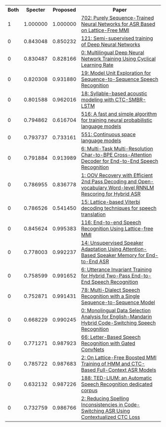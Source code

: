 <html><table><tr>
<th>Both</th>
<th>Specter</th>
<th>Proposed</th>
<th>Paper</th>
</tr>
<tr>
<td>1</td>
<td>1.000000</td>
<td>1.000000</td>
<td><a href="https://www.semanticscholar.org/paper/6ce6a9a30cd69bd2842a4b581cf48c6815bdfdd8">702: Purely Sequence-Trained Neural Networks for ASR Based on Lattice-Free MMI</a></td>
</tr>
<tr>
<td>0</td>
<td>0.843048</td>
<td>0.850232</td>
<td><a href="https://www.semanticscholar.org/paper/17142d06d5cd934ebd6cc22202e0b585c06a9f8f">121: Semi-supervised training of Deep Neural Networks</a></td>
</tr>
<tr>
<td>0</td>
<td>0.830487</td>
<td>0.828166</td>
<td><a href="https://www.semanticscholar.org/paper/571c9435108129ac02ddcec6b75f49a1bb77fdce">0: Multilingual Deep Neural Network Training Using Cyclical Learning Rate</a></td>
</tr>
<tr>
<td>0</td>
<td>0.820308</td>
<td>0.931880</td>
<td><a href="https://www.semanticscholar.org/paper/66da8cf0069519e7f3e13621bd439b25d3393593">19: Model Unit Exploration for Sequence-to-Sequence Speech Recognition</a></td>
</tr>
<tr>
<td>0</td>
<td>0.801588</td>
<td>0.962016</td>
<td><a href="https://www.semanticscholar.org/paper/e6901a5e6ce3e41b536878abd8eecefaf437ea65">18: Syllable-based acoustic modeling with CTC-SMBR-LSTM</a></td>
</tr>
<tr>
<td>0</td>
<td>0.794862</td>
<td>0.616704</td>
<td><a href="https://www.semanticscholar.org/paper/5b0d644f5c4b9880cbaf79932c0a4fa98996f068">516: A fast and simple algorithm for training neural probabilistic language models</a></td>
</tr>
<tr>
<td>0</td>
<td>0.793737</td>
<td>0.733161</td>
<td><a href="https://www.semanticscholar.org/paper/0fcc184b3b90405ec3ceafd6a4007c749df7c363">551: Continuous space language models</a></td>
</tr>
<tr>
<td>0</td>
<td>0.791884</td>
<td>0.913989</td>
<td><a href="https://www.semanticscholar.org/paper/e288f196d5deaa3d81794911944bd0af89a39158">6: Multi-Task Multi-Resolution Char-to-BPE Cross-Attention Decoder for End-to-End Speech Recognition</a></td>
</tr>
<tr>
<td>0</td>
<td>0.786955</td>
<td>0.836778</td>
<td><a href="https://www.semanticscholar.org/paper/ce6e1ae07bc798474c1a6ca4b58cb90e0aa1c587">1: OOV Recovery with Efficient 2nd Pass Decoding and Open-vocabulary Word-level RNNLM Rescoring for Hybrid ASR</a></td>
</tr>
<tr>
<td>0</td>
<td>0.786526</td>
<td>0.541450</td>
<td><a href="https://www.semanticscholar.org/paper/8b0df85e0a11fbeb213c6d82fb2b0a572371fe5d">15: Lattice-based Viterbi decoding techniques for speech translation</a></td>
</tr>
<tr>
<td>0</td>
<td>0.845624</td>
<td>0.995383</td>
<td><a href="https://www.semanticscholar.org/paper/dcaeb29ad3307e2bdab2218416c81cb0c4e548b2">116: End-to-end Speech Recognition Using Lattice-free MMI</a></td>
</tr>
<tr>
<td>0</td>
<td>0.778003</td>
<td>0.992237</td>
<td><a href="https://www.semanticscholar.org/paper/2683061823326301221f3604b5b071957b54be2c">14: Unsupervised Speaker Adaptation Using Attention-Based Speaker Memory for End-to-End ASR</a></td>
</tr>
<tr>
<td>0</td>
<td>0.758599</td>
<td>0.991652</td>
<td><a href="https://www.semanticscholar.org/paper/c3ae50a65810198979724a9c22fa5c7babe5e914">6: Utterance Invariant Training for Hybrid Two-Pass End-to-End Speech Recognition</a></td>
</tr>
<tr>
<td>0</td>
<td>0.752871</td>
<td>0.991431</td>
<td><a href="https://www.semanticscholar.org/paper/e6504f8e3b4b3cf429b8d3ce4091ae9d1afa5df3">78: Multi-Dialect Speech Recognition with a Single Sequence-to-Sequence Model</a></td>
</tr>
<tr>
<td>0</td>
<td>0.668229</td>
<td>0.990245</td>
<td><a href="https://www.semanticscholar.org/paper/7be16462d6c01298974b4d211603f5d845fed502">0: Monolingual Data Selection Analysis for English-Mandarin Hybrid Code-Switching Speech Recognition</a></td>
</tr>
<tr>
<td>0</td>
<td>0.771271</td>
<td>0.987923</td>
<td><a href="https://www.semanticscholar.org/paper/da8c898dfe4804ed60833ee0d019969a8c588a46">66: Letter-Based Speech Recognition with Gated ConvNets</a></td>
</tr>
<tr>
<td>0</td>
<td>0.785722</td>
<td>0.987683</td>
<td><a href="https://www.semanticscholar.org/paper/07b7d42f6b229eac4e0e76fe2442fb713d0a1ab3">2: On Lattice-Free Boosted MMI Training of HMM and CTC-Based Full-Context ASR Models</a></td>
</tr>
<tr>
<td>0</td>
<td>0.632132</td>
<td>0.987226</td>
<td><a href="https://www.semanticscholar.org/paper/1e0b8416b9d2afb9b1ef87557958ef964cb4472b">188: TED-LIUM: an Automatic Speech Recognition dedicated corpus</a></td>
</tr>
<tr>
<td>0</td>
<td>0.732759</td>
<td>0.986766</td>
<td><a href="https://www.semanticscholar.org/paper/2fdaf478beee9ce7c433a5e72c03a0e1b83d981f">2: Reducing Spelling Inconsistencies in Code-Switching ASR Using Contextualized CTC Loss</a></td>
</tr>
</table></html>
